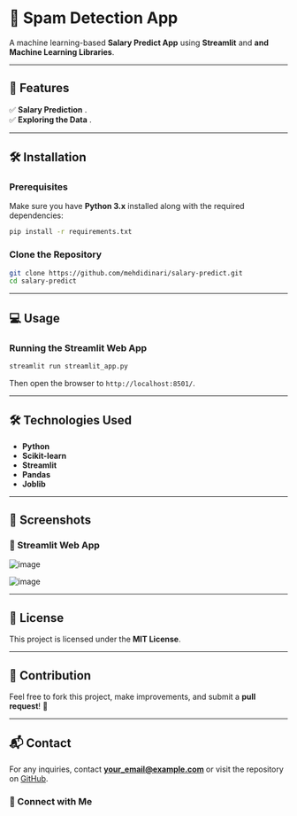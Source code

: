 # 📩 Spam Detection App

A machine learning-based **Salary Predict App** using **Streamlit** and **and Machine Learning Libraries**. 

---

## 🚀 Features

✅ **Salary Prediction** .  
✅ **Exploring the Data** .  

---

## 🛠️ Installation

### Prerequisites
Make sure you have **Python 3.x** installed along with the required dependencies:
```bash
pip install -r requirements.txt
```

### Clone the Repository
```bash
git clone https://github.com/mehdidinari/salary-predict.git
cd salary-predict
```

---

## 💻 Usage

###  Running the **Streamlit Web App**
```bash
streamlit run streamlit_app.py
```
Then open the browser to `http://localhost:8501/`.

---

## 🛠 Technologies Used
- **Python**
- **Scikit-learn**
- **Streamlit**
- **Pandas**
- **Joblib**

---

## 📸 Screenshots

### 📌 Streamlit Web App


![image](https://github.com/user-attachments/assets/ac885fed-a7b8-4d38-a710-a460e5e14728)

![image](https://github.com/user-attachments/assets/b2738179-82d0-4be8-8e16-4c0ef873f196)


---

## 📜 License
This project is licensed under the **MIT License**.

---

## 📢 Contribution
Feel free to fork this project, make improvements, and submit a **pull request**! 🚀

---

## 📬 Contact
For any inquiries, contact **your_email@example.com** or visit the repository on [GitHub](https://github.com/mehdidinari/Email_Filter).

### 🔗 Connect with Me
